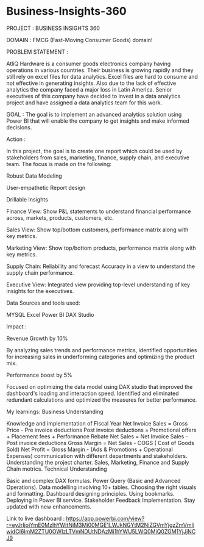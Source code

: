 # Business-Insights-360

PROJECT : BUSINESS INSIGHTS 360

DOMAIN : FMCG (Fast-Moving Consumer Goods) domain!

PROBLEM STATEMENT :

AtliQ Hardware is a consumer goods electronics company having operations in various countries. Their business is growing rapidly and they still rely on excel files for data analytics. Excel files are hard to consume and not effective in generating insights. Also due to the lack of effective analytics the company faced a major loss in Latin America. Senior executives of this company have decided to invest in a data analytics project and have assigned a data analytics team for this work.

GOAL : The goal is to implement an advanced analytics solution using Power BI that will enable the company to get insights and make informed decisions.

Action :

In this project, the goal is to create one report which could be used by stakeholders from sales, marketing, finance, supply chain, and executive team. The focus is made on the following:

Robust Data Modeling

User-empathetic Report design

Drillable Insights

Finance View: Show P&L statements to understand financial performance across, markets, products, customers, etc.

Sales View: Show top/bottom customers, performance matrix along with key metrics.

Marketing View: Show top/bottom products, performance matrix along with key metrics.

Supply Chain: Reliability and forecast Accuracy in a view to understand the supply chain performance.

Executive View: Integrated view providing top-level understanding of key insights for the executives.

Data Sources and tools used:

MYSQL Excel Power BI DAX Studio

Impact :

Revenue Growth by 10%

By analyzing sales trends and performance metrics, identified opportunities for increasing sales in underforming categories and optimizing the product mix.

Performance boost by 5%

Focused on optimizing the data model using DAX studio that improved the dashboard's loading and interaction speed. Identified and eliminated redundant calculations and optimized the measures for better performance.

My learnings: Business Understanding

Knowledge and implementation of Fiscal Year
Net Invoice Sales = Gross Price - Pre invoice deductions
Post invoice deductions = Promotional offers + Placement fees + Performance Rebate
Net Sales = Net Invoice Sales - Post invoice deductions
Gross Margin = Net Sales - COGS ( Cost of Goods Sold)
Net Profit = Gross Margin - (Ads & Promotions + Operational Expenses)
communication with different departments and stakeholders.
Understanding the project charter.
Sales, Marketing, Finance and Supply Chain metrics.
Technical Understanding

Basic and complex DAX formulas.
Power Query (Basic and Advanced Operations).
Data modelling involving 10+ tables.
Choosing the right visuals and formatting.
Dashboard designing principles.
Using bookmarks.
Deploying in Power BI service.
Stakeholder Feedback Implementation.
Stay updated with new enhancements.

Link to live dashboard : https://app.powerbi.com/view?r=eyJrIjoiYmE0MzlhYWItNjM3Mi00MGE1LWJkNGYtM2NiZGVmYjgzZmVmIiwidCI6ImM2ZTU0OWIzLTVmNDUtNDAzMi1hYWU5LWQ0MjQ0ZGM1YjJjNCJ9
